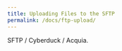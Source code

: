 ```yaml
---
title: Uploading Files to the SFTP
permalink: /docs/ftp-upload/
---
```


SFTP / Cyberduck / Acquia.
